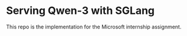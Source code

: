 # Serving Qwen-3 with SGLang
This repo is the implementation for the Microsoft internship assignment.